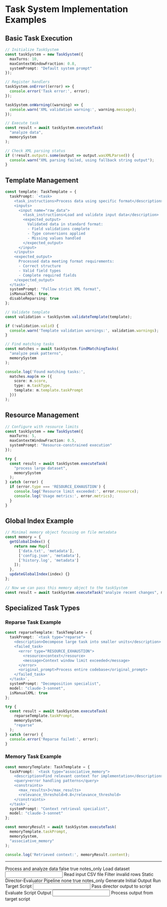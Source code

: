 # Task System Implementation Examples

## Basic Task Execution
```typescript
// Initialize TaskSystem
const taskSystem = new TaskSystem({
  maxTurns: 10,
  maxContextWindowFraction: 0.8,
  systemPrompt: "Default system prompt"
});

// Register handlers
taskSystem.onError((error) => {
  console.error('Task error:', error);
});

taskSystem.onWarning((warning) => {
  console.warn('XML validation warning:', warning.message);
});

// Execute task
const result = await taskSystem.executeTask(
  "analyze data",
  memorySystem
);

// Check XML parsing status
if (!result.outputs.some(output => output.wasXMLParsed)) {
  console.warn("XML parsing failed, using fallback string output");
}
```

## Template Management
```typescript
const template: TaskTemplate = {
  taskPrompt: `<task>
    <task_instructions>Process data using specific format</description>
    <inputs>
      <input name="raw_data">
        <task_instructions>Load and validate input data</description>
        <expected_output>
          Validated data in standard format:
          - Field validations complete
          - Type conversions applied
          - Missing values handled
        </expected_output>
      </input>
    </inputs>
    <expected_output>
      Processed data meeting format requirements:
      - Correct structure
      - Valid field types
      - Complete required fields
    </expected_output>
  </task>`,
  systemPrompt: "Follow strict XML format",
  isManualXML: true,
  disableReparsing: true
};

// Validate template
const validation = taskSystem.validateTemplate(template);

if (!validation.valid) {
  console.warn('Template validation warnings:', validation.warnings);
}

// Find matching tasks
const matches = await taskSystem.findMatchingTasks(
  "analyze peak patterns",
  memorySystem
);

console.log('Found matching tasks:', 
  matches.map(m => ({
    score: m.score,
    type: m.taskType,
    template: m.template.taskPrompt
  }))
);
```

## Resource Management
```typescript
// Configure with resource limits
const taskSystem = new TaskSystem({
  maxTurns: 5,
  maxContextWindowFraction: 0.5,
  systemPrompt: "Resource-constrained execution"
});

try {
  const result = await taskSystem.executeTask(
    "process large dataset",
    memorySystem
  );
} catch (error) {
  if (error.type === 'RESOURCE_EXHAUSTION') {
    console.log('Resource limit exceeded:', error.resource);
    console.log('Usage metrics:', error.metrics);
  }
}
```

## Global Index Example
```typescript
// Minimal memory object focusing on file metadata
const memory = {
  getGlobalIndex() {
    return new Map([
      ['data.txt', 'metadata'],
      ['config.json', 'metadata'],
      ['history.log', 'metadata']
    ]);
  },
  updateGlobalIndex(index) {}
};

// Now we can pass this memory object to the taskSystem
const result = await taskSystem.executeTask("analyze recent changes", memory);
```

## Specialized Task Types

### Reparse Task Example
```typescript
const reparseTemplate: TaskTemplate = {
  taskPrompt: `<task type="reparse">
    <description>Decompose large task into smaller units</description>
    <failed_task>
      <error type="RESOURCE_EXHAUSTION">
        <resource>context</resource>
        <message>Context window limit exceeded</message>
      </error>
      <original_prompt>Process entire codebase</original_prompt>
    </failed_task>
  </task>`,
  systemPrompt: "Decomposition specialist",
  model: "claude-3-sonnet",
  isManualXML: true
};

try {
  const result = await taskSystem.executeTask(
    reparseTemplate.taskPrompt,
    memorySystem,
    "reparse"
  );
} catch (error) {
  console.error('Reparse failed:', error);
}
```

### Memory Task Example
```typescript
const memoryTemplate: TaskTemplate = {
  taskPrompt: `<task type="associative_memory">
    <description>Find relevant context for implementation</description>
    <query>error handling patterns</query>
    <constraints>
      <max_results>3</max_results>
      <relevance_threshold>0.8</relevance_threshold>
    </constraints>
  </task>`,
  systemPrompt: "Context retrieval specialist",
  model: "claude-3-sonnet"
};

const memoryResult = await taskSystem.executeTask(
  memoryTemplate.taskPrompt,
  memorySystem,
  "associative_memory"
);

console.log('Retrieved context:', memoryResult.content);
```

---

<!-- Example: Sequential Task with Data Accumulation -->
<task type="sequential">
    <description>Process and analyze data</description>
    <context_management>
        <inherit_context>false</inherit_context>
        <accumulate_data>true</accumulate_data>
        <accumulation_format>notes_only</accumulation_format>
    </context_management>
    <steps>
        <task>
            <description>Load dataset</description>
            <inputs>
                <input name="data_file">
                    <task>
                        <description>Read input CSV file</description>
                    </task>
                </input>
            </inputs>
        </task>
        <task>
            <description>Filter invalid rows</description>
        </task>
    </steps>
</task>

<!-- Example: Static Director-Evaluator with Script Execution -->
<task type="sequential">
    <description>Static Director-Evaluator Pipeline</description>
    <context_management>
        <inherit_context>none</inherit_context>
        <accumulate_data>true</accumulate_data>
        <accumulation_format>notes_only</accumulation_format>
    </context_management>
    <steps>
        <task>
            <description>Generate Initial Output</description>
        </task>
        <task type="script">
            <description>Run Target Script</description>
            <inputs>
                <input name="director_output">
                    <task>
                        <description>Pass director output to script</description>
                    </task>
                </input>
            </inputs>
        </task>
        <task>
            <description>Evaluate Script Output</description>
            <inputs>
                <input name="script_output">
                    <task>
                        <description>Process output from target script</description>
                    </task>
                </input>
            </inputs>
        </task>
    </steps>
</task>

